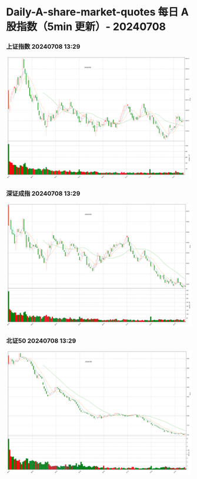 
# Daily-A-share-market-quotes 每日 A 股指数（5min 更新）- 20240708

### 上证指数 20240708 13:29
![](./fig/2024/7/20240708-sh000001.png)

### 深证成指 20240708 13:29
![](./fig/2024/7/20240708-sz399001.png)

### 北证50 20240708 13:29
![](./fig/2024/7/20240708-bj899050.png)
